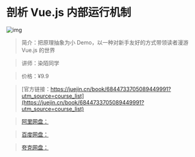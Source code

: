 # 剖析 Vue.js 内部运行机制

![img](../../assets/160fdc404b36a1a0~tplv-t2oaga2asx-no-mark:280:280:200:280.png)

> 简介：把原理抽象为小 Demo，以一种对新手友好的方式带领读者漫游 Vue.js 的世界

> 讲师：染陌同学

> 价格：¥9.9

> [官方链接：https://juejin.cn/book/6844733705089449991?utm_source=course_list](https://juejin.cn/book/6844733705089449991?utm_source=course_list)

> [阿里网盘：]()

> [百度网盘：]()

> [夸克网盘：]()
